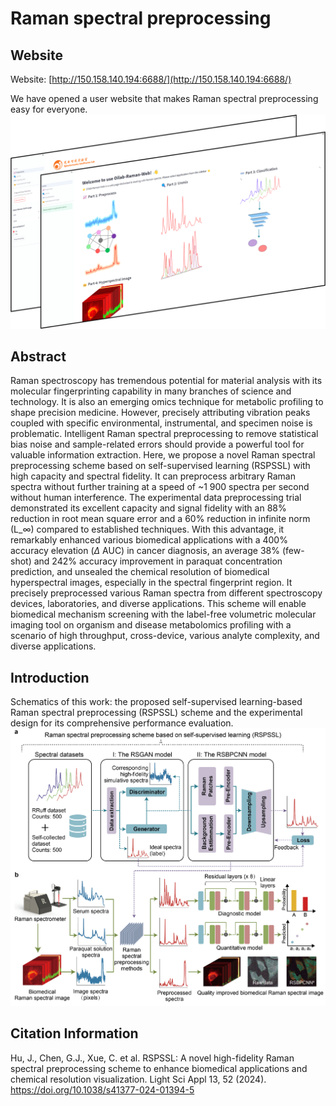# Raman spectral preprocessing

## Website
Website: [http://150.158.140.194:6688/](http://150.158.140.194:6688/)

We have opened a user website that makes Raman spectral preprocessing easy for everyone.
![Alt text](./pictures/web.png)

## Abstract
Raman spectroscopy has tremendous potential for material analysis with its molecular fingerprinting capability in many branches of science and technology. It is also an emerging omics technique for metabolic profiling to shape precision medicine. However, precisely attributing vibration peaks coupled with specific environmental, instrumental, and specimen noise is problematic. Intelligent Raman spectral preprocessing to remove statistical bias noise and sample-related errors should provide a powerful tool for valuable information extraction. Here, we propose a novel Raman spectral preprocessing scheme based on self-supervised learning (RSPSSL) with high capacity and spectral fidelity. It can preprocess arbitrary Raman spectra without further training at a speed of ~1 900 spectra per second without human interference. The experimental data preprocessing trial demonstrated its excellent capacity and signal fidelity with an 88% reduction in root mean square error and a 60% reduction in infinite norm (L_∞) compared to established techniques. With this advantage, it remarkably enhanced various biomedical applications with a 400% accuracy elevation ($\Delta$ AUC) in cancer diagnosis, an average 38% (few-shot) and 242% accuracy improvement in paraquat concentration prediction, and unsealed the chemical resolution of biomedical hyperspectral images, especially in the spectral fingerprint region. It precisely preprocessed various Raman spectra from different spectroscopy devices, laboratories, and diverse applications. This scheme will enable biomedical mechanism screening with the label-free volumetric molecular imaging tool on organism and disease metabolomics profiling with a scenario of high throughput, cross-device, various analyte complexity, and diverse applications.  

## Introduction
Schematics of this work: the proposed self-supervised learning-based Raman spectral preprocessing (RSPSSL) scheme and the experimental design for its comprehensive performance evaluation.
![Alt text](./pictures/P1.png)

## Citation Information
Hu, J., Chen, G.J., Xue, C. et al. RSPSSL: A novel high-fidelity Raman spectral preprocessing scheme to enhance biomedical applications and chemical resolution visualization. Light Sci Appl 13, 52 (2024).
https://doi.org/10.1038/s41377-024-01394-5

